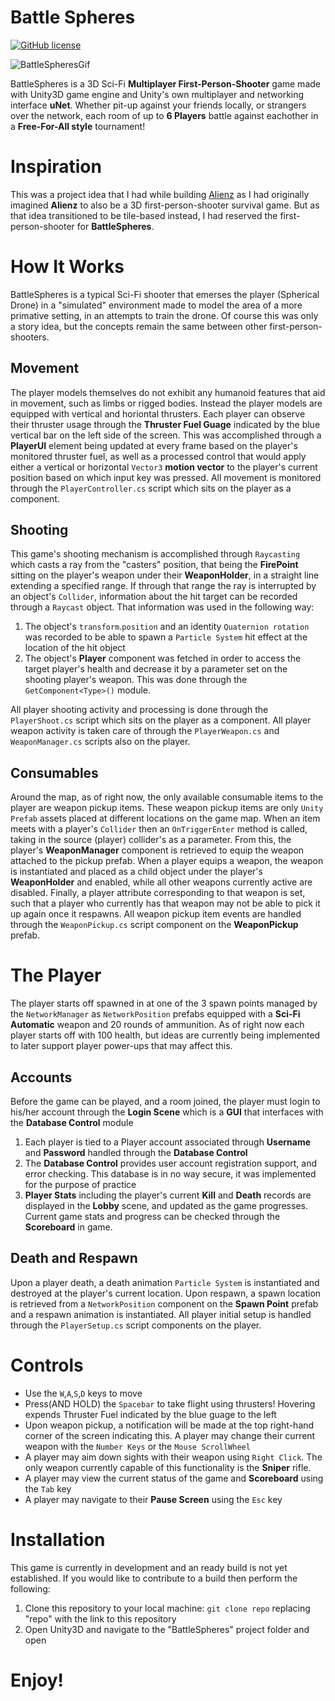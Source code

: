 # Battle Spheres
[![GitHub license](https://img.shields.io/badge/license-MIT-blue.svg)](https://raw.githubusercontent.com/amaurilopez90/BattleSpheres/master/LICENSE)

![BattleSpheresGif](https://github.com/amaurilopez90/BattleSpheres/blob/master/BattleSpheresGif.gif) 

BattleSpheres is a 3D Sci-Fi **Multiplayer First-Person-Shooter** game made with Unity3D game engine and Unity's own multiplayer and networking interface **uNet**. Whether pit-up against your friends locally, or strangers over the network, each room of up to **6 Players** battle against eachother in a **Free-For-All style** tournament! 

# Inspiration
This was a project idea that I had while building [Alienz](https://github.com/amaurilopez90/GameDev/tree/master/Alienz) as I had originally imagined **Alienz** to also be a 3D first-person-shooter survival game. But as that idea transitioned to be tile-based instead, I had reserved the first-person-shooter for **BattleSpheres**.  

# How It Works
BattleSpheres is a typical Sci-Fi shooter that emerses the player (Spherical Drone) in a "simulated" environment made to model the area of a more primative setting, in an attempts to train the drone. Of course this was only a story idea, but the concepts remain the same between other first-person-shooters. 

## Movement 
The player models themselves do not exhibit any humanoid features that aid in movement, such as limbs or rigged bodies. Instead the player models are equipped with vertical and horiontal thrusters. Each player can observe their thruster usage through the **Thruster Fuel Guage** indicated by the blue vertical bar on the left side of the screen. This was accomplished through a **PlayerUI** element being updated at every frame based on the player's monitored thruster fuel, as well as a processed control that would apply either a vertical or horizontal `Vector3` **motion vector** to the player's current position based on which input key was pressed.
All movement is monitored through the `PlayerController.cs` script which sits on the player as a component.

## Shooting
This game's shooting mechanism is accomplished through `Raycasting` which casts a ray from the "casters" position, that being the **FirePoint** sitting on the player's weapon under their **WeaponHolder**, in a straight line extending a specified range. If through that range the ray is interrupted by an object's `Collider`, information about the hit target can be recorded through a `Raycast` object. That information was used in the following way:
  1. The object's `transform`.`position` and an identity `Quaternion rotation` was recorded to be able to spawn a `Particle System` hit effect at the location of the hit object
  2. The object's **Player** component was fetched in order to access the target player's health and decrease it by a parameter set on the shooting player's weapon. This was done through the `GetComponent<Type>()` module.
  
All player shooting activity and processing is done through the `PlayerShoot.cs` script which sits on the player as a component.
All player weapon activity is taken care of through the `PlayerWeapon.cs` and `WeaponManager.cs` scripts also on the player.

## Consumables
Around the map, as of right now, the only available consumable items to the player are weapon pickup items. These weapon pickup items are only `Unity Prefab` assets placed at different locations on the game map. When an item meets with a player's `Collider` then an `OnTriggerEnter` method is called, taking in the source (player) collider's as a parameter. From this, the player's **WeaponManager** component is retrieved to equip the weapon attached to the pickup prefab. When a player equips a weapon, the weapon is instantiated and placed as a child object under the player's **WeaponHolder** and enabled, while all other weapons currently active are disabled. Finally, a player attribute corresponding to that weapon is set, such that a player who currently has that weapon may not be able to pick it up again once it respawns. All weapon pickup item events are handled through the `WeaponPickup.cs` script component on the **WeaponPickup** prefab.  

# The Player
The player starts off spawned in at one of the 3 spawn points managed by the `NetworkManager` as `NetworkPosition` prefabs equipped with a **Sci-Fi Automatic** weapon and 20 rounds of ammunition. As of right now each player starts off with 100 health, but ideas are currently being implemented to later support player power-ups that may affect this.

## Accounts
Before the game can be played, and a room joined, the player must login to his/her account through the **Login Scene** which is a **GUI** that interfaces with the **Database Control** module

  1. Each player is tied to a Player account associated through **Username** and **Password** handled through the **Database Control**
  2. The **Database Control** provides user account registration support, and error checking. This database is in no way secure, it was implemented for the purpose of practice
  3. **Player Stats** including the player's current **Kill** and **Death** records are displayed in the **Lobby** scene, and updated as the game progresses. Current game stats and progress can be checked through the **Scoreboard** in game.
  
## Death and Respawn
Upon a player death, a death animation `Particle System` is instantiated and destroyed at the player's current location. Upon respawn, a spawn location is retrieved from a `NetworkPosition` component on the **Spawn Point** prefab and a respawn animation is instantiated. All player initial setup is handled through the `PlayerSetup.cs` script components on the player.

# Controls
  - Use the `W`,`A`,`S`,`D` keys to move
  - Press(AND HOLD) the `Spacebar` to take flight using thrusters! Hovering expends Thruster Fuel indicated by the blue guage to the left
  - Upon weapon pickup, a notification will be made at the top right-hand corner of the screen indicating this. A player may change their current weapon with the `Number Keys` or the `Mouse ScrollWheel`
  - A player may aim down sights with their weapon using `Right Click`. The only weapon currently capable of this functionality is the **Sniper** rifle.
  - A player may view the current status of the game and **Scoreboard** using the `Tab` key
  - A player may navigate to their **Pause Screen** using the `Esc` key
  
# Installation
This game is currently in development and an ready build is not yet established. If you would like to contribute to a build then perform the following:

  1. Clone this repository to your local machine: `git clone repo` replacing "repo" with the link to this repository
  2. Open Unity3D and navigate to the "BattleSpheres" project folder and open
  
# Enjoy!
